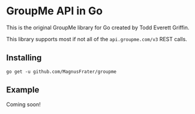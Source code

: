 # GroupMe API in Go

This is the original GroupMe library for Go created by Todd Everett Griffin.

This library supports most if not all of the `api.groupme.com/v3` REST calls.

## Installing

`go get -u github.com/MagnusFrater/groupme`

## Example

Coming soon!
